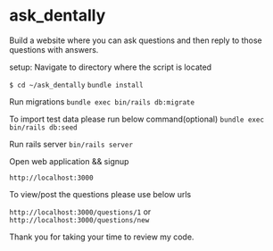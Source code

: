 # ask_dentally
Build a website where you can ask questions and then reply to those questions with answers.

setup:
Navigate to directory where the script is located

```$ cd ~/ask_dentally```
```bundle install```

Run migrations
```bundle exec bin/rails db:migrate```

To import test data please run below command(optional)
```bundle exec bin/rails db:seed```

Run rails server
```bin/rails server```

Open web application  && signup

```http://localhost:3000```

To view/post the questions please use below urls

```http://localhost:3000/questions/1``` or ```http://localhost:3000/questions/new```

Thank you for taking your time to review my code.
